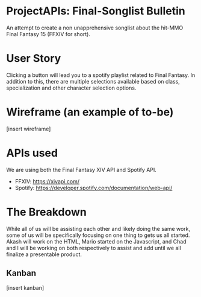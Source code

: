 # ProjectAPIs: Final-Songlist Bulletin

An attempt to create a non unapprehensive songlist about the hit-MMO Final Fantasy 15 (FFXIV for short). 
# User Story

Clicking a button will lead you to a spotify playlist related to Final Fantasy. In addition to this, there are multiple selections available based on class, specialization and other character selection options. 
# Wireframe (an example of to-be)

[insert wireframe]
# APIs used 

We are using both the Final Fantasy XIV API and Spotify API.
- FFXIV: https://xivapi.com/ 
- Spotify: https://developer.spotify.com/documentation/web-api/ 
# The Breakdown

While all of us will be assisting each other and likely doing the same work, some of us will be specifically focusing on one thing to gets us all started. Akash will work on the HTML, Mario started on the Javascript, and Chad and I will be working on both respectively to assist and add until we all finalize a presentable product. 

## Kanban

[insert kanban]
